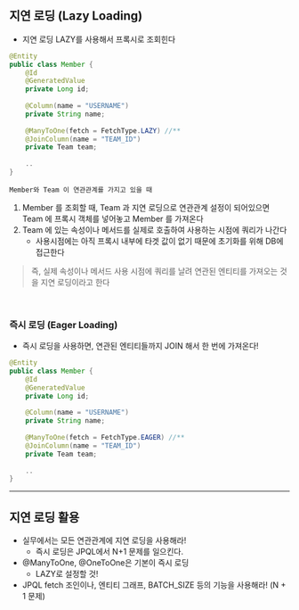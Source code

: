 ## 지연 로딩 (Lazy Loading)

- 지연 로딩 LAZY를 사용해서 프록시로 조회힌다

```java
@Entity
public class Member {
    @Id
    @GeneratedValue
    private Long id;
    
    @Column(name = "USERNAME")
    private String name;
    
    @ManyToOne(fetch = FetchType.LAZY) //**
    @JoinColumn(name = "TEAM_ID")
    private Team team;
    
    ..
}
```

`Member와 Team 이 연관관계를 가지고 있을 때`
1. Member 를 조회할 때, Team 과 지연 로딩으로 연관관계 설정이 되어있으면 Team 에 프록시 객체를 넣어놓고 Member 를 가져온다
2. Team 에 있는 속성이나 메서드를 실제로 호출하여 사용하는 시점에 쿼리가 나간다
   - 사용시점에는 아직 프록시 내부에 타겟 값이 없기 때문에 초기화를 위해 DB에 접근한다

> 즉, 실제 속성이나 메서드 사용 시점에 쿼리를 날려 연관된 엔티티를 가져오는 것을 지연 로딩이라고 한다

<br>

### 즉시 로딩 (Eager Loading)

- 즉시 로딩을 사용하면, 연관된 엔티티들까지 JOIN 해서 한 번에 가져온다!

```java
@Entity
public class Member {
    @Id
    @GeneratedValue
    private Long id;
    
    @Column(name = "USERNAME")
    private String name;
    
    @ManyToOne(fetch = FetchType.EAGER) //**
    @JoinColumn(name = "TEAM_ID")
    private Team team;
    
    ..
}
```

---

## 지연 로딩 활용

- 실무에서는 모든 연관관계에 지연 로딩을 사용해라!
  - 즉시 로딩은 JPQL에서 N+1 문제를 일으킨다.
- @ManyToOne, @OneToOne은 기본이 즉시 로딩
  - LAZY로 설정할 것!
- JPQL fetch 조인이나, 엔티티 그래프, BATCH_SIZE 등의 기능을 사용해라! (N + 1 문제)